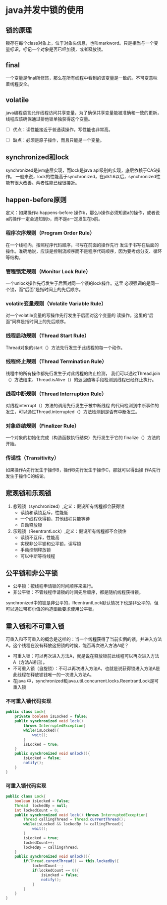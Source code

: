 # java并发中锁的使用

## 锁的原理
锁存在每个class对象上，位于对象头信息，也叫markword。只是相当与一个变量标识，标记一个对象是否已经加锁，或者释放锁。

## final
一个变量是final所修饰，那么在所有线程中看到的该变量是一致的。不可变意味着线程安全。

## volatile
java编程语言允许线程访问共享变量，为了确保共享变量能被准确和一致的更新，线程应该确保通过排他锁单独获得这个变量。
- [ ] 优点：读性能接近于普通读操作，写性能也非常高。
- [ ] 缺点：必须是原子操作，而且只能是一个变量。


## synchronized和lock
synchronized是jvm底层实现，而lock是java api级别的实现，底层依赖于CAS操作。
一般来说，lock的性能高于synchronized，在jdk1.6以后，synchronized性能有很大改善。两者性能已经很接近。


## happen-before原则
定义：如果操作a happens-before 操作b，那么b操作必须知道a的操作，或者说a的操作一定会通知到b，而不是a一定发生在b前。
### 程序次序规则（Program Order Rule）
在一个线程内，按照程序代码顺序，书写在前面的操作先行 发生于书写在后面的操作。准确地说，应该是控制流顺序而不是程序代码顺序，因为要考虑分支、循环 等结构。

### 管程锁定规则（Monitor Lock Rule）
一个unlock操作先行发生于后面对同一个锁的lock操作。这里 必须强调的是同一个锁，而“后面”是指时间上的先后顺序。

### volatile变量规则（Volatile Variable Rule）
对一个volatile变量的写操作先行发生于后面对这个变量的 读操作，这里的“后面”同样是指时间上的先后顺序。

### 线程启动规则（Thread Start Rule）
Thread对象的start（）方法先行发生于此线程的每一个动作。

### 线程终止规则（Thread Termination Rule）
线程中的所有操作都先行发生于对此线程的终止检测， 我们可以通过Thread.join（）方法结束、Thread.isAlive（）的返回值等手段检测到线程已经终止执行。

### 线程中断规则（Thread Interruption Rule）
对线程interrupt（）方法的调用先行发生于被中断线程 的代码检测到中断事件的发生，可以通过Thread.interrupted（）方法检测到是否有中断发生。

### 对象终结规则（Finalizer Rule）
一个对象的初始化完成（构造函数执行结束）先行发生于它的 finalize（）方法的开始。

### 传递性（Transitivity）
如果操作A先行发生于操作B，操作B先行发生于操作C，那就可以得出操 作A先行发生于操作C的结论。

## 悲观锁和乐观锁
1. 悲观锁（synchronized）,定义：假设所有线程都会获得锁
    * 读锁和读锁互斥，性能低
    * 一个线程获得锁，其他线程只能等待
    * 自动释放锁
2. 乐观锁（ReentrantLock）,定义：假设所有线程都不会锁住
    * 读锁不互斥，性能高
    * 实现非公平锁和公平锁，读写锁
    * 手动控制释放锁
    * 可以中断等待线程

## 公平锁和非公平锁
* 公平锁：按线程申请锁的时间顺序来进行。
* 非公平锁：不管线程申请锁的时间先后顺序，都是随机线程获得锁。

synchronized中的锁是非公平的，ReentrantLock默认情况下也是非公平的，但可以通过带布尔值的构造函数要求使用公平锁。

## 重入锁和不可重入锁
可重入和不可重入的概念是这样的：当一个线程获得了当前实例的锁，并进入方法A，这个线程在没有释放这把锁的时候，能否再次进入方法A呢？
* 可重入锁：可以再次进入方法A，就是说在释放锁前此线程可以再次进入方法A（方法A递归）。
* 不可重入锁（自旋锁）：不可以再次进入方法A，也就是说获得锁进入方法A是此线程在释放锁钱唯一的一次进入方法A。
* 在java 中，synchronized和java.util.concurrent.locks.ReentrantLock是可重入锁

### 不可重入锁代码实现
```java
public class Lock{
    private boolean isLocked = false;
    public synchronized void lock()
        throws InterruptedException{
        while(isLocked){
            wait();
        }
        isLocked = true;
    }
    public synchronized void unlock(){
        isLocked = false;
        notify();
    }
}
```

### 可重入锁代码实现
```java
public class Lock{
    boolean isLocked = false;
    Thread  lockedBy = null;
    int lockedCount = 0;
    public synchronized void lock() throws InterruptedException{
        Thread callingThread = Thread.currentThread();
        while(isLocked && lockedBy != callingThread){
            wait();
        }
        isLocked = true;
        lockedCount++;
        lockedBy = callingThread;
    }
    public synchronized void unlock(){
        if(Thread.curentThread() == this.lockedBy){
            lockedCount--;
            if(lockedCount == 0){
                isLocked = false;
                notify();
            }
        }
    }
}
```



